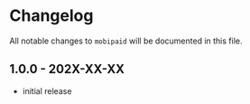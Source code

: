 # Changelog

All notable changes to `mobipaid` will be documented in this file.

## 1.0.0 - 202X-XX-XX

- initial release
